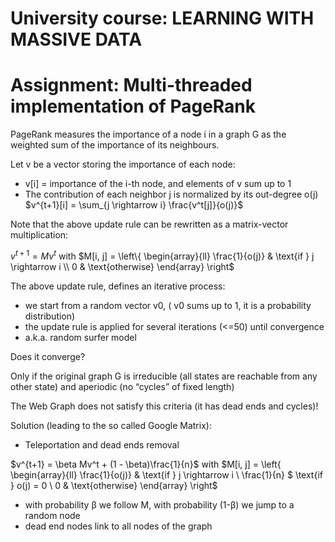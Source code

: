 # University course: LEARNING WITH MASSIVE DATA
# Assignment: Multi-threaded implementation of PageRank

PageRank measures the importance of a node i in a graph G as the weighted sum of the importance of its neighbours.

Let v be a vector storing the importance of each node:
- v[i] = importance of the i-th node, and elements of v sum up to 1
- The contribution of each neighbor j is normalized by its out-degree o(j)
  $v^{t+1}[i] = \sum_{j \rightarrow i} \frac{v^t[j]}{o(j)}$

Note that the above update rule can be rewritten as a matrix-vector multiplication:

$v^{t+1} = Mv^t$ with 
$M[i, j] =
\left\{
\begin{array}{ll}
\frac{1}{o(j)} & \text{if } j \rightarrow i \\
0 & \text{otherwise}
\end{array}
\right$

The above update rule, defines an iterative process:
- we start from a random vector v0, ( v0 sums up to 1, it is a probability distribution)
- the update rule is applied for several iterations (<=50) until convergence
- a.k.a. random surfer model

Does it converge?

Only if the original graph G is irreducible (all states are reachable from any other state) and aperiodic (no “cycles” of fixed length)

The Web Graph does not satisfy this criteria (it has dead ends and cycles)!

Solution (leading to the so called Google Matrix):
- Teleportation and dead ends removal

$v^{t+1} = \beta Mv^t + (1 - \beta)\frac{1}{n}$ with $M[i, j] = \left\{ \begin{array}{ll} \frac{1}{o(j)} & \text{if } j \rightarrow i \\ \frac{1}{n} $ \text{if } o(j) = 0 \\ 0 & \text{otherwise} \end{array} \right$

- with probability β we follow M, with probability (1-β) we jump to a random node
- dead end nodes link to all nodes of the graph
